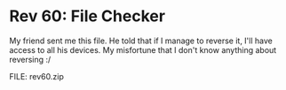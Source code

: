Rev 60: File Checker
======================
My friend sent me this file. He told that if I manage to reverse it, I'll have access to all his devices. My misfortune that I don't know anything about reversing :/


FILE: rev60.zip

